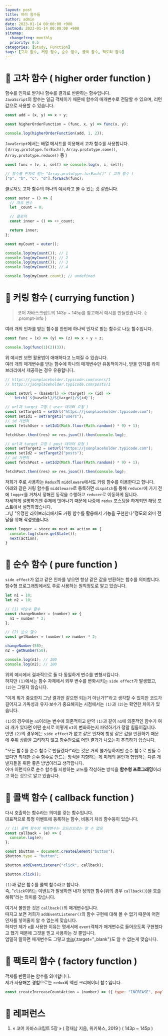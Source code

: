 ```yaml
---
layout: post
title: 여러 함수들
author: admin
date: 2023-01-14 00:00:00 +900
lastmod: 2023-01-14 00:00:00 +900
sitemap:
  changefreq: monthly
  priority: 0.5
categories: [Study, Function]
tags: [고차 함수, 커링 함수, 순수 함수, 콜백 함수, 팩토리 함수]
---
```


# 📍 고차 함수 ( higher order function )
함수를 인자로 받거나 함수를 결과로 반환하는 함수입니다.<br />
`JavaScript`의 함수는 일급 객체이기 때문에 함수의 매개변수로 전달할 수 있으며, 리턴 값으로 사용할 수 있습니다.<br />

```js
const add = (x, y) => x + y;

const higherOrderFunction = (func, x, y) => func(x, y);

console.log(higherOrderFunction(add, 1, 2));
```

`JavaScript`에서는 배열 메서드를 이용해서 고차 함수를 사용합니다.<br />
( `Array.prototype.forEach()`, `Array.prototype.some()`, `Array.prototype.reduce()` 등 )<br />

```js
const func = (v, i, self) => console.log(v, i, self);

// 함수를 인자로 받는 "Array.prototype.forEach()" ( 고차 함수 )
["a", "b", "c", "d"].forEach(func);
```

클로저도 고차 함수의 하나의 예시라고 볼 수 있는 것 같습니다.<br />

```js
const outer = () => {
  // 자유 변수
  let _count = 0;

  // 클로저
  const inner = () => ++_count;

  return inner;
};

const myCount = outer();

console.log(myCount()); // 1
console.log(myCount()); // 2
console.log(myCount()); // 3
console.log(myCount()); // 4

console.log(myCount.count); // undefined
```

# 📍 커링 함수 ( currying function )
> 코어 자바스크립트의 143p ~ 145p를 참고해서 예시를 만들었습니다.
{: .prompt-info }

여러 개의 인자를 받는 함수를 한번에 하나씩 인자로 받는 함수로 나눈 함수입니다.<br />

```js
const func = (x) => (y) => (z) => x + y + z;

console.log(func(1)(2)(3));
```

위 예시만 보면 활용법이 애매하다고 느껴질 수 있습니다.<br />
여러 개의 매개변수를 받는 함수에 하나의 매개변수만 유동적이거나, 받을 인자를 라이브러리에서 제공하는 경우 유용합니다.<br />

```js
// https://jsonplaceholder.typicode.com/users/1
// https://jsonplaceholder.typicode.com/posts/1

const setUrl = (baseUrl) => (target) => (id) =>
    fetch(`${baseUrl}/${target}/${id}`);

// url과 target 고정 ( user 데이터 요청 )
const setTarget1 = setUrl("https://jsonplaceholder.typicode.com");
const setId1 = setTarget1("users");
// id 가변적
const fetchUser = setId1(Math.floor(Math.random() * 9) + 1);

fetchUser.then((res) => res.json()).then(console.log);

// url과 target 고정 ( post 데이터 요청 )
const setTarget2 = setUrl("https://jsonplaceholder.typicode.com");
const setId2 = setTarget2("posts");
// id 가변적
const fetchPost = setId2(Math.floor(Math.random() * 9) + 1);

fetchPost.then((res) => res.json()).then(console.log);
```

저희가 주로 사용하는 `Redux`의 `middleware`에서도 커링 함수를 이용한다고 합니다.<br />
아래와 같은 커링 함수를 `middleware`로 등록하면 `dispatch`를 통해 `reducer`에 가기 전에 `logger`를 거쳐서 정해진 동작을 수행하고 `reducer`로 이동하게 됩니다.<br />
자세하게 설명하기엔 주제에 벗어나기 때문에 나중에 `redux` 포스팅을 하게되면 해당 포스트에서 설명하겠습니다.<br />
그냥 "유명한 라이브러리에서도 커링 함수를 활용해서 기능을 구현한다"정도의 의미 전달을 위해 작성했습니다.<br />

```js
const logger = store => next => action => {
  console.log(store.getState());
  next(action);
}
```

# 📍 순수 함수 ( pure function )
`side effect`가 없고 같은 인자를 넣으면 항상 같은 값을 반환하는 함수를 의미합니다.<br />
함수형 프로그래밍에서도 주로 사용하는 원칙정도로 알고 있습니다.<br />

```js
let n1 = 10;
let n2 = 10;

// (1) 비순수 함수
const changeNumber = (number) => {
  n1 = number * 2;
};

// (2) 순수 함수
const getNumber = (number) => number * 2;

changeNumber(50);
n2 = getNumber(50);

console.log(n1); // 100
console.log(n2); // 100
```

위의 예시에서 결과적으로 둘 다 동일하게 변수를 변형시킵니다.<br />
하지만 `(1)`에서는 함수 자체에서 외부 변수를 변화시키는 `side effect`가 발생했고, `(2)`는 그렇지 않습니다.<br />

"이게 뭐가 중요한지 그냥 결과만 같으면 되는거 아닌가?"라고 생각할 수 있지만 코드가 길어지고 가독성과 유지·보수가 중요해지는 시점에서는 `(1)`과 `(2)`는 확연한 차이가 있습니다.<br />

`(1)`의 경우에는 `n1`이라는 변수에 의존적이고 만약 `(1)`과 같이 `n1`에 의존적인 함수가 여러 개가 있다면 어떤 순서로 어떻게 `n1`이 변화하는지 파악하기가 정말 힘들어집니다.<br />
반면 `(2)`의 경우에는 `side effect`가 없고 같은 인자에 항상 같은 값을 반환하기 때문에 주위 상황을 고려하지 않고 함수만으로 어떤 결과가 나오는지 추측하기 쉽습니다.<br />

"모든 함수를 순수 함수로 만들겠다!"라는 것은 거의 불가능하지만 순수 함수로 만들 수 있다면 최대한 순수 함수로 만드는 방식을 지향하는 게 미래의 본인과 협업하는 다른 개발자들을 위한 좋은 방법이라고 생각합니다.<br />
아마 이런식으로 순수 함수를 지향하는 코드를 작성하는 방식을 **함수형 프로그래밍**이라고 하는 것으로 알고 있습니다.<br />

# 📍 콜백 함수 ( callback function )
다시 호출하는 함수라는 의미를 갖는 함수입니다.<br />
대표적으로 특정 이벤트에 등록하는 함수, 비동기 처리 함수등이 있습니다.<br />

```js
// (1) 콜백 함수의 매개변수는 코드상으로는 알 수 없음
const callback = (e) => {
  console.log(e);
};

const $button = document.createElement("button");
$button.type = "button";

$button.addEventListener("click", callback);

$button.click();
```

`(1)`과 같은 함수를 콜백 함수라고 합니다.<br />
즉, "`click`이라는 이벤트가 발생하면 내가 정의한 함수(위의 경우 `callback()`)을 호출해줘"라는 의미를 갖습니다.<br />

여기서 볼만한 것은 `callback()`의 매개변수입니다.<br />
따지고 보면 저희가 `addEventListener()`의 함수 구현에 대해 볼 수 없기 때문에 어떤 인자를 넣어줄지 알 수 없는게 맞습니다.<br />
하지만 제가 `e`를 사용한 이유는 명세서에 `event`객체가 매개변수로 들어오도록 구현했다고 했기 때문에 그것을 믿고 사용하는 것 뿐입니다.<br />
엄밀히 말하면 매개변수도 그렇고 [this](/posts/코어-자바스크립트-3장/#-콜백-함수의-this){:target="_blank"}도 알 수 없는게 맞습니다.

# 📍 팩토리 함수 ( factory function )
객체를 반환하는 함수를 의미합니다.<br />
제가 사용해본 경험으로는 `redux`의 액션 크리에이터 함수입니다.<br />

```js
const createIncreaseCountAction = (number) => ({ type: "INCREASE", payload: number });
```

# 📮 레퍼런스
1. « 코어 자바스크립트 5장 » ( 정재남 지음, 위키북스, 2019 ) ( 143p ~ 145p )